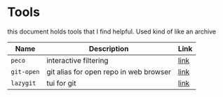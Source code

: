 # Tools
this document holds tools that I find helpful. Used kind of like an archive

| Name       | Description                            | Link                                             |
| ---------- | -------------------------------------- | ------------------------------------------------ |
| `peco`     | interactive filtering                  | [link](https://github.com/peco/peco)             |
| `git-open` | git alias for open repo in web browser | [link](https://github.com/paulirish/git-open)    |
| `lazygit`  | tui for git                            | [link](https://github.com/jesseduffield/lazygit) |